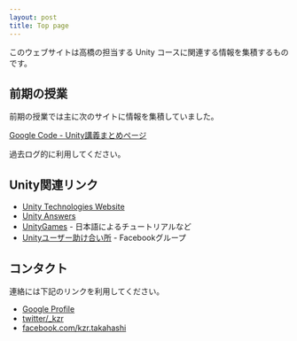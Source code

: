 ```yaml
---
layout: post
title: Top page
---
```


このウェブサイトは高橋の担当する Unity コースに関連する情報を集積するものです。

## 前期の授業

前期の授業では主に次のサイトに情報を集積していました。

  [Google Code - Unity講義まとめページ](http://code.google.com/p/vga-unity/)

過去ログ的に利用してください。

## Unity関連リンク

 - [Unity Technologies Website](http://unity3d.com/)
 - [Unity Answers](http://answers.unity3d.com)
 - [UnityGames](http://www.unitygames.jp/) - 日本語によるチュートリアルなど
 - [Unityユーザー助け合い所](https://www.facebook.com/groups/unityuserj/) - Facebookグループ

## コンタクト

連絡には下記のリンクを利用してください。

 - [Google Profile](http://profiles.google.com/keijiro/about)
 - [twitter/_kzr](http://twitter.com/_kzr)
 - [facebook.com/kzr.takahashi](http://facebook.com/kzr.takahashi)
